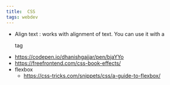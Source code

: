 ```yaml
---
title:  CSS
tags: webdev
---
```


- Align text : works with alignment of text. You can use it with a <p> tag
- https://codepen.io/dhanishgajjar/pen/bjaYYo
- https://freefrontend.com/css-book-effects/
- flexbox
	- https://css-tricks.com/snippets/css/a-guide-to-flexbox/